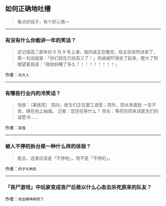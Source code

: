 ## 如何正确地吐槽

> 看点好段子，有个好心情～


 
---

### 有没有什么你能讲一年的笑话？

> 还记得高二那年的 6 月 9 号上课，我同桌正在睡觉，班主任突然进来了，第一句话就是：「你们现在已经高三了！」同桌被吓得坐了起来，瞪大了狗眼望着我道：「我他妈睡了多久？！！！！！！！！」


作者：`白大人`

---

### 有哪些行业内的冷笑话？

> 场景：（某医院）
> 院内，医生们正在罢工请愿；院外，院长黑着脸 一言不发，蹲在地上抽烟。 记者：您还在等什么？ 院长：等药剂师来读医生们的请愿书……


作者：`吴锴`

---

### 被人不停的拆台是一种什么样的体验？

> 题主，这里应该是「不停地」，而不是「不停的」。


作者：`豹子头林彪`

---

### 「丧尸游戏」中玩家变成丧尸后是以什么心态去杀死原来的队友？

> 


作者：`他去精神病院了`